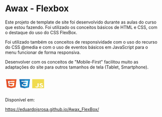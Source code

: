 # Awax - Flexbox
<p>Este projeto de template de site foi desenvolvido durante as aulas do curso que estou fazendo.
   Foi utilizado os conceitos básicos de HTML e CSS, com o destaque do uso do CSS FlexBox.</p>
<p>Foi utilizado também os conceitos de responsividade com o uso do recurso do CSS @media e com o 
   uso de eventos básicos em JavaScript para o menu funcionar de forma responsiva.</p>
<p>Desenvolver com os conceitos de "Mobile-First" facilitou muito as adaptações do site para outros tamanhos de tela (Tablet, Smartphone).</p>

<div style="display: inline_block"><br>
  <img align="center" alt="HTML" height="30" width="40" src="https://raw.githubusercontent.com/devicons/devicon/master/icons/html5/html5-original.svg">
  <img align="center" alt="CSS" height="30" width="40" src="https://raw.githubusercontent.com/devicons/devicon/master/icons/css3/css3-original.svg">
  <img align="center" alt="Js" height="30" width="40" src="https://raw.githubusercontent.com/devicons/devicon/master/icons/javascript/javascript-plain.svg">
</div>

 ##

Disponível em:

https://eduardojsrosa.github.io/Awax_FlexBox/
